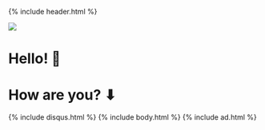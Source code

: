 {% include header.html %}

![](https://media.licdn.com/dms/image/C4D03AQG6BcwZrH-ytA/profile-displayphoto-shrink_200_200/0?e=1554336000&v=beta&t=I8tJMtcmzSqlw5dJVCMUpQ_JgR3whYC4SO_BCXKMAJs)

# Hello! 👋

# How are you? ⬇

{% include disqus.html %}
{% include body.html %}
{% include ad.html %}

